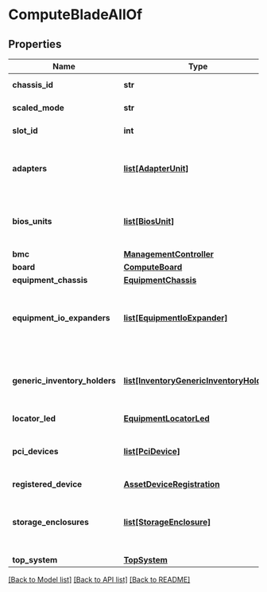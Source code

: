 # ComputeBladeAllOf

## Properties
Name | Type | Description | Notes
------------ | ------------- | ------------- | -------------
**chassis_id** | **str** | The id of the chassis that the blade is located in.   | [optional] [readonly] 
**scaled_mode** | **str** |  | [optional] [readonly] 
**slot_id** | **int** |  | [optional] [readonly] 
**adapters** | [**list[AdapterUnit]**](AdapterUnit.md) | A reference to a adapterUnit resource. When the $expand query parameter is specified, the referenced resource is returned inline.  | [optional] [readonly] 
**bios_units** | [**list[BiosUnit]**](BiosUnit.md) | A reference to a biosUnit resource. When the $expand query parameter is specified, the referenced resource is returned inline.  | [optional] [readonly] 
**bmc** | [**ManagementController**](.md) |  | [optional] 
**board** | [**ComputeBoard**](.md) |  | [optional] 
**equipment_chassis** | [**EquipmentChassis**](.md) |  | [optional] 
**equipment_io_expanders** | [**list[EquipmentIoExpander]**](EquipmentIoExpander.md) | A reference to a equipmentIoExpander resource. When the $expand query parameter is specified, the referenced resource is returned inline.  | [optional] [readonly] 
**generic_inventory_holders** | [**list[InventoryGenericInventoryHolder]**](InventoryGenericInventoryHolder.md) | A reference to a inventoryGenericInventoryHolder resource. When the $expand query parameter is specified, the referenced resource is returned inline.  | [optional] [readonly] 
**locator_led** | [**EquipmentLocatorLed**](.md) |  | [optional] 
**pci_devices** | [**list[PciDevice]**](PciDevice.md) | A reference to a pciDevice resource. When the $expand query parameter is specified, the referenced resource is returned inline.  | [optional] [readonly] 
**registered_device** | [**AssetDeviceRegistration**](.md) |  | [optional] 
**storage_enclosures** | [**list[StorageEnclosure]**](StorageEnclosure.md) | A reference to a storageEnclosure resource. When the $expand query parameter is specified, the referenced resource is returned inline.  | [optional] [readonly] 
**top_system** | [**TopSystem**](.md) |  | [optional] 

[[Back to Model list]](../README.md#documentation-for-models) [[Back to API list]](../README.md#documentation-for-api-endpoints) [[Back to README]](../README.md)


